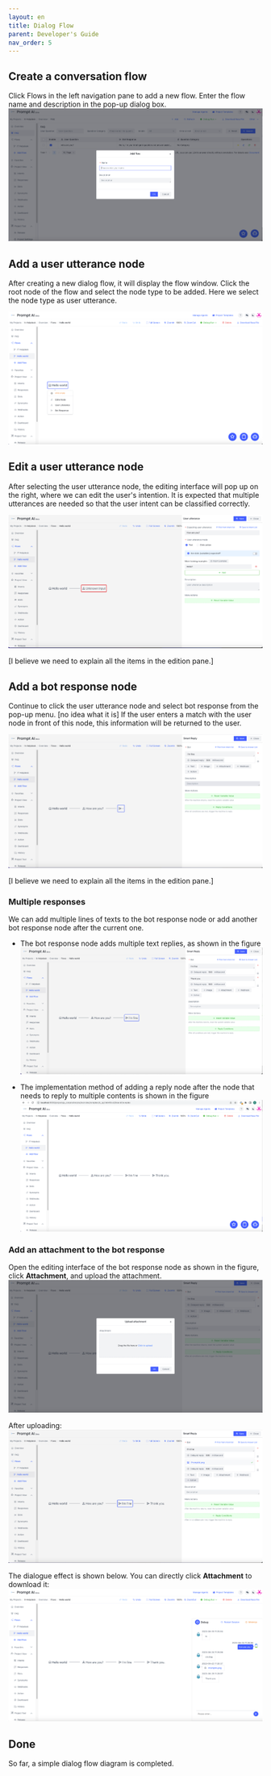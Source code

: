 ```yaml
---
layout: en
title: Dialog Flow
parent: Developer's Guide
nav_order: 5
---
```


## Create a conversation flow
Click Flows in the left navigation pane to add a new flow.  Enter the flow name and description in the pop-up dialog box.
![01-create-flow](/assets/images/tutorial/flow/01-flow.png)

## Add a user utterance node
After creating a new dialog flow, it will display the flow window. Click the root node of the flow and select the node type to be added. Here we select the node type as user utterance.

![02-create-flow-node](/assets/images/tutorial/flow/02-flow.png)

## Edit a user utterance node

After selecting the user utterance node, the editing interface will pop up on the right, where we can edit the user's intention. It is expected that multiple utterances are needed so that the user intent can be classified correctly. 

![03-edit-flow-node](/assets/images/tutorial/flow/03-flow.png)

[I believe we need to explain all the items in the edition pane.]

## Add a bot response node

Continue to click the user utterance node and select bot response from the pop-up menu. [no idea what it is] If the user enters a match with the user node in front of this node, this information will be returned to the user.

![04-edit-flow-bot](/assets/images/tutorial/flow/04-flow.png)

[I believe we need to explain all the items in the edition pane.]

### Multiple responses
We can add multiple lines of texts to the bot response node or add another bot response node after the current one. 

- The bot response node adds multiple text replies, as shown in the figure
  ![08-create-multi-bot-replay](/assets/images/tutorial/flow/05-flow.png)

- The implementation method of adding a reply node after the node that needs to reply to multiple contents is shown in the figure
  ![09-create-multi-bot-replay](/assets/images/tutorial/flow/06-flow.png)

<!--
When the machine replies to multiple content, you need to adjust the reply order of each content. You can refer to the following methods
- To adjust the order of multiple texts in the reply node, you can click the icon button, drag it to the desired order, and then release it
![20-bot-text-order.png](/assets/images/tutorial/flow/07-flow.png)
- If you need to adjust the reply order of multiple consecutive machine reply nodes, you only need to use the Recycle Bin function to adjust the order of machine reply nodes

The dialogue effect pictures of the two methods are as follows:
![10-create-multi-bot-replay](/assets/images/tutorial/flow/08-flow.png)
-->

### Add an attachment to the bot response
Open the editing interface of the bot response node as shown in the figure, click **Attachment**, and upload the attachment.
![30-bot-extras](/assets/images/tutorial/flow/09-flow.png)

After uploading:
![31-bot-extras](/assets/images/tutorial/flow/10-flow.png)

The dialogue effect is shown below. You can directly click **Attachment** to download it:
![32-bot-extras](/assets/images/tutorial/flow/11-flow.png)

## Done

So far, a simple dialog flow diagram is completed.
